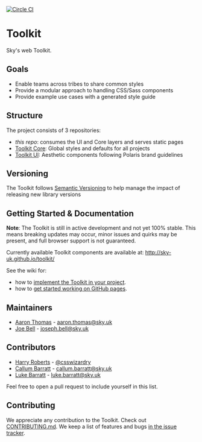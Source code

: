 [![Circle CI](https://circleci.com/gh/sky-uk/toolkit/tree/master.svg?style=svg&circle-token=6b7a4f1adf2fb7fad8c0942b8d4d8386afb681f4)](https://circleci.com/gh/sky-uk/toolkit/tree/master)

# Toolkit

Sky's web Toolkit.

## Goals

- Enable teams across tribes to share common styles
- Provide a modular approach to handling CSS/Sass components
- Provide example use cases with a generated style guide

## Structure

The project consists of 3 repositories: 

- _this repo_: consumes the UI and Core layers and serves static pages
- [Toolkit Core](https://github.com/sky-uk/toolkit-core): Global styles and defaults for all projects
- [Toolkit UI](https://github.com/sky-uk/toolkit-ui): Aesthetic components following Polaris brand guidelines

## Versioning

The Toolkit follows [Semantic Versioning](http://semver.org) to help manage the impact of releasing new library versions

## Getting Started & Documentation

**Note**: The Toolkit is still in active development and not yet 100% stable. This means breaking updates may occur, minor issues and quirks may be present, and full browser support is not guaranteed.

Currently available Toolkit components are available at: http://sky-uk.github.io/toolkit/

See the wiki for:
- how to [implement the Toolkit in your project](https://github.com/sky-uk/toolkit/wiki/Getting-started).
- how to [get started working on GitHub pages](https://github.com/sky-uk/toolkit/wiki/GitHub-Pages).

## Maintainers

- [Aaron Thomas](https://github.com/aaronthomas) - aaron.thomas@sky.uk
- [Joe Bell](https://github.com/joebell93) - joseph.bell@sky.uk

## Contributors

- [Harry Roberts](https://github.com/csswizardry) - [@csswizardry](https://twitter.com/csswizardry)
- [Callum Barratt](https://github.com/cbarratt) - callum.barratt@sky.uk
- [Luke Barratt](https://github.com/lbarratt) - luke.barratt@sky.uk

Feel free to open a pull request to include yourself in this list. 

## Contributing

We appreciate any contribution to the Toolkit. Check out [CONTRIBUTING.md](CONTRIBUTING.md).
We keep a list of features and bugs [in the issue tracker](https://github.com/sky-uk/toolkit/issues).
